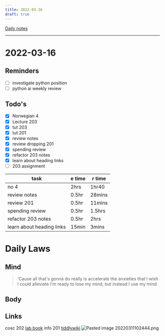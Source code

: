```yaml
---
title: 2022-03-16
draft: true
---
```

[Daily notes](out/notes/daily-notes.md)

---

# 2022-03-16
## Reminders
- [ ] investigate python position 
- [ ] python ai weekly review

## Todo's
- [x] Norwegian 4
- [x] Lecture 203
- [x] tut 203
- [x] tut 201
- [x] review notes
- [x] review dropping 201
- [x] spending review
- [x] refactor 203 notes
- [x] learn about heading links
- [ ] 203 assignment

| task                      | e time | r time |
| --------------------------| ------ | -------|
| no   4                    | 2hrs   | 1hr40  |
| review notes              | 0.5hr  | 28mins |
| review 201                | 0.5hr  | 11mins |
| spending review           | 0.5hr  | 1.5hrs |
| refactor 203 notes        | 0.5hr  | 2hrs   |
| learn about heading links | 15min  | 3mins  |

# Daily Laws
## Mind
> 'Cause all that's gonna do really is accelerate the anxieties that I wish I could alleviate
> I'm ready to lose my mind, but instead I use my mind

## Body

## Links
cosc 202 [lab book](https://cosc202.cspages.otago.ac.nz/lab-book/COSC202LabBook.pdf)
info 201 [tiddlywiki](https://isgb.otago.ac.nz/infosci/INFO201/labs_release/raw/master/output/info201_labs.html#%2FLabs%2FLab%2002%2FLab%202%3A%20Git%20and%20GitBucket:%5B%5B%2FLabs%2FLab%2002%2FLab%202%3A%20Git%20and%20GitBucket%5D%5D)
![Pasted image 20220311102444.png](None)